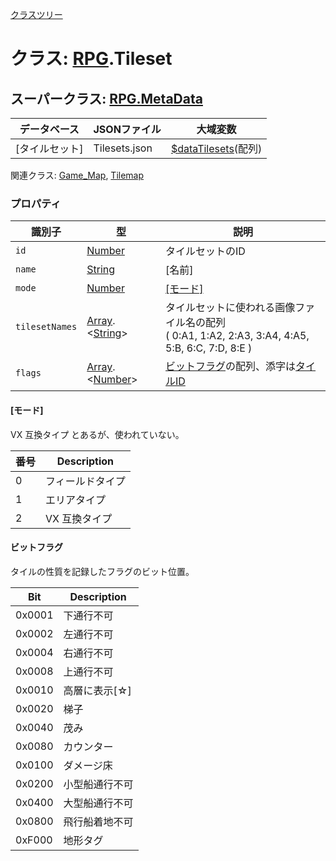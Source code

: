 [クラスツリー](index.md)

# クラス:  [RPG](RPG.md).Tileset

## スーパークラス: [RPG.MetaData](RPG.MetaData.md)

| データベース| JSONファイル | 大域変数 |
| --- | --- | --- |
| [タイルセット] | Tilesets.json | [$dataTilesets](global.md#datatilesets-arrayrpgtileset)(配列) |

関連クラス: [Game_Map](Game_Map.md),  [Tilemap](Tilemap.md)


### プロパティ

| 識別子 | 型 | 説明 |
| --- | --- | --- |
| `id` | [Number](Number.md) |  タイルセットのID |
| `name` | [String](String.md) | [名前] |
| `mode` | [Number](Number.md) | [[モード]](RPG.Tileset.md#モード) |
| `tilesetNames` | [Array](Array.md).&lt;[String](String.md)&gt; | タイルセットに使われる画像ファイル名の配列<br />( 0:A1, 1:A2, 2:A3, 3:A4, 4:A5, 5:B, 6:C, 7:D, 8:E ) |
| `flags` | [Array](Array.md).&lt;[Number](Number.md)&gt; | [ビットフラグ](RPG.Tileset.md#ビットフラグ)の配列、添字は[タイルID](Tilemap.md#タイルID) |

#### [モード]
VX 互換タイプ とあるが、使われていない。

| 番号 | Description |
| --- | --- |
| 0 |  フィールドタイプ |
| 1 |  エリアタイプ |
| 2 |  VX 互換タイプ |

#### ビットフラグ
タイルの性質を記録したフラグのビット位置。

| Bit | Description |
| --- | --- |
| 0x0001 |  下通行不可 |
| 0x0002 |  左通行不可 |
| 0x0004 |  右通行不可 |
| 0x0008 |  上通行不可 |
| 0x0010 |  高層に表示[☆] |
| 0x0020 |  梯子 |
| 0x0040 |  茂み |
| 0x0080 |  カウンター |
| 0x0100 |  ダメージ床 |
| 0x0200 |  小型船通行不可 |
| 0x0400 |  大型船通行不可 |
| 0x0800 |  飛行船着地不可 |
| 0xF000 |  地形タグ |


